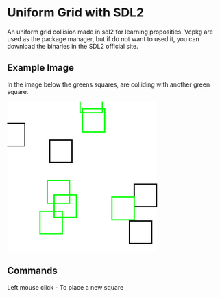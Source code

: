 # Uniform Grid with SDL2

An uniform grid collision made in sdl2 for learning proposities. Vcpkg are used as the package manager, but if do not want to used it, you can download the binaries in the SDL2 official site.

## Example Image

In the image below the greens squares, are colliding with another green square.

<img src="assets/example.png" width="350px" height="350px">

## Commands

Left mouse click - To place a new square